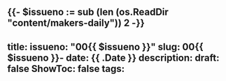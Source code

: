 {{- $issueno := sub (len (os.ReadDir "content/makers-daily")) 2 -}}
---
title:
issueno: "00{{ $issueno }}"
slug: 00{{ $issueno }}-
date: {{ .Date }}
description:
draft: false
ShowToc: false
tags:
---
